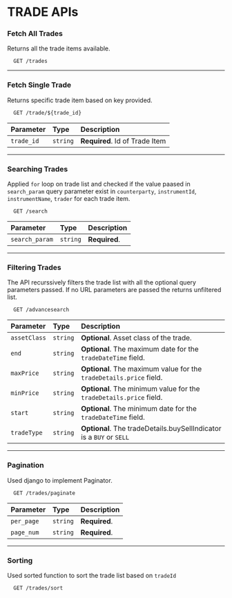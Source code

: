# TRADE APIs

### Fetch All Trades
Returns all the trade items available.

```http
  GET /trades
```
---
### Fetch Single Trade
Returns specific trade item based on key provided.

```http
  GET /trade/${trade_id}
```
| Parameter | Type     | Description                       |
| :-------- | :------- | :-------------------------------- |
| `trade_id`      | `string` | **Required**. Id of Trade Item |

---
### Searching Trades

Applied `for` loop on trade list and checked if the value paased in `search_param` query parameter exist in `counterparty`, `instrumentId`, `instrumentName`, `trader` for each trade item.
```http
  GET /search
```

| Parameter | Type     | Description                       |
| :-------- | :------- | :-------------------------------- |
| `search_param`      | `string` | **Required**.  |

---

### Filtering Trades
The API recurssively filters the trade list with all the optional query parameters passed. If no URL parameters are passed the returns unfiltered list.

```http
  GET /advancesearch
```

| Parameter | Type     | Description                       |
| :-------- | :------- | :-------------------------------- |
| `assetClass`      | `string` | **Optional**. Asset class of the trade.|
| `end`      | `string` | **Optional**. The maximum date for the `tradeDateTime` field. |
| `maxPrice`      | `string` | **Optional**. The maximum value for the `tradeDetails.price` field. |
| `minPrice`      | `string` | **Optional**. The minimum value for the `tradeDetails.price` field. |
| `start`      | `string` | **Optional**. The minimum date for the `tradeDateTime` field. |
| `tradeType`      | `string` | **Optional**. The tradeDetails.buySellIndicator is a `BUY` or `SELL` |

---
### Pagination

Used django to implement Paginator.
```http
  GET /trades/paginate
```

| Parameter | Type     | Description                       |
| :-------- | :------- | :-------------------------------- |
| `per_page`      | `string` | **Required**.  |
| `page_num`      | `string` | **Required**.  |

---
### Sorting

Used sorted function to sort the trade list based on `tradeId`
```http
  GET /trades/sort
```
